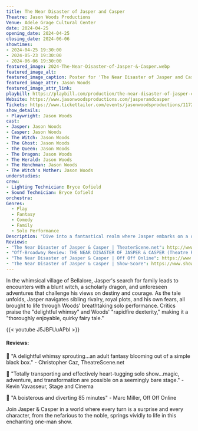 ```yaml
---
title: The Near Disaster of Jasper and Casper
Theatre: Jason Woods Productions
Venue: Adele Grage Cultural Center
date: 2024-04-25
opening_date: 2024-04-25
closing_date: 2024-06-06
showtimes:
- 2024-04-25 19:30:00
- 2024-05-23 19:30:00
- 2024-06-06 19:30:00
featured_image: 2024-The-Near-Disaster-of-Jasper-&-Casper.webp
featured_image_alt: 
featured_image_caption: Poster for 'The Near Disaster of Jasper and Casper'
featured_image_attr: Jason Woods
featured_image_attr_link: 
playbill: https://playbill.com/production/the-near-disaster-of-jasper-casper-off-broadway-theatre-five-theatre-row-2022
Website: https://www.jasonwoodsproductions.com/jasperandcasper
Tickets: https://www.tickettailor.com/events/jasonwoodsproductions/1172287?
show_details: 
- Playwright: Jason Woods
cast:
- Jasper: Jason Woods
- Casper: Jason Woods
- The Witch: Jason Woods
- The Ghost: Jason Woods
- The Queen: Jason Woods
- The Dragon: Jason Woods
- The Herald: Jason Woods
- The Henchman: Jason Woods
- The Witch's Mother: Jason Woods
understudies:
crew:
- Lighting Technician: Bryce Cofield
- Sound Technician: Bryce Cofield
orchestra:
Genres:
  - Play
  - Fantasy
  - Comedy
  - Family
  - Solo Performance
Description: "Dive into a fantastical realm where Jasper embarks on a quest filled with magic, mystery, and a whirlwind of characters—all portrayed by the mesmerizing Jason Woods."
Reviews: 
- "The Near Disaster of Jasper & Casper | TheaterScene.net": http://www.theaterscene.net/plays/solo-plays/the-near-disaster-of-jasper-and-casper/christopher-caz/
- "Off-Broadway Review: THE NEAR DISASTER OF JASPER & CASPER (Theatre Row) | Stage and Cinema": https://stageandcinema.com/2022/09/08/near-disaster-of-jasper-casper/
- "The Near Disaster of Jasper & Casper | Off Off Online": https://www.offoffonline.com/offoffonline/2022/8/26/the-near-disaster-of-jasper-amp-casper
- "The Near Disaster of Jasper & Casper | Show-Score": https://www.show-score.com/off-broadway-shows/the-near-disaster-of-jasper-casper
---
```

In the whimsical village of Bellalore, Jasper's search for family leads to encounters with a blunt witch, a scholarly dragon, and unforeseen adventures that challenge his views on destiny and courage. As the tale unfolds, Jasper navigates sibling rivalry, royal plots, and his own fears, all brought to life through Woods' breathtaking solo performance. Critics praise the "delightful whimsy" and Woods' "rapidfire dexterity," making it a "thoroughly enjoyable, quirky fairy tale."

{{< youtube J5JBFUuAPbI >}}

#### Reviews:

💬 "A delightful whimsy sprouting...an adult fantasy blooming out of a simple black box." - Christopher Caz, TheatreScene.net

💬 "Totally transporting and effectively heart-tugging solo show...magic, adventure, and transformation are possible on a seemingly bare stage." - Kevin Vavasseur, Stage and Cinema

💬 "A boisterous and diverting 85 minutes" - Marc Miller, Off Off Online

Join Jasper & Casper in a world where every turn is a surprise and every character, from the nefarious to the noble, springs vividly to life in this enchanting one-man show.

